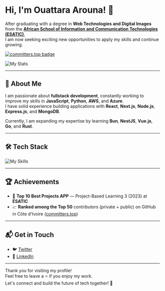 # Hi, I'm Ouattara Arouna! 👋

After graduating with a degree in **Web Technologies and Digital Images** from the **[African School of Information and Communication Technologies (ESATIC)](https://www.esatic.ci)**,  
I am now seeking exciting new opportunities to apply my skills and continue growing.

[![committers.top badge](https://user-badge.committers.top/ivory_coast_private/Ano2225.svg)](https://committers.top/ivory_coast_private/Ano2225)

![My Stats](https://github-readme-stats.vercel.app/api?username=Ano2225&theme=vue-dark&show_icons=true&hide_border=true&count_private=true)

---

## 🚀 About Me

I am passionate about **fullstack development**, constantly working to improve my skills in **JavaScript**, **Python**, **AWS**, and **Azure**.  
I have solid experience building applications with **React**, **Next.js**, **Node.js**, **Express.js**, and **MongoDB**.  

Currently, I am expanding my expertise by learning **Bun**, **NestJS**, **Vue.js**, **Go**, and **Rust**.

---

## 🛠️ Tech Stack

![My Skills](https://skillicons.dev/icons?i=js,ts,html,css,nodejs,nextjs,express,react,python,go,sass,tailwindcss,mongodb,postgresql,redis,aws,azure,git,github,docker,vitest,postman,vscode,figma,ai,ps)

---

## 🏆 Achievements

- 🌟 **Top 10 Best Projects APP** — Project-Based Learning 3 (2023) at **ESATIC**
- 📈 **Ranked among the Top 50** contributors (private + public) on GitHub in Côte d'Ivoire ([committers.top](https://committers.top/ivory_coast_private/))

---

## 📬 Get in Touch

- 🐦 [Twitter](https://twitter.com/ouatt0767)
- 💼 [LinkedIn](https://www.linkedin.com/in/arouna-ouattara/)

---

Thank you for visiting my profile!  
Feel free to leave a ⭐ if you enjoy my work.  
Let's connect and build the future of tech together! 🚀
